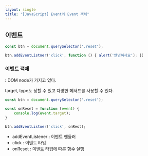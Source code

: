 ```yaml
---
layout: single
title: "[JavaScript] Event와 Event 객체"
---
```


## 이벤트

```js
const btn = document.querySelector('.reset');

btn.addEventListner('click', function () { alert('안녕하세요'); })
```

### 이벤트 객체
 : DOM node가 가지고 있다.

target, type도 정할 수 있고 다양한 메서드를 사용할 수 있다.

```js
const btn = document.querySelector('.reset');

const onReset = function (event) {
    console.log(event.target);
}

btn.addEventListner('click', onRest);
```

- addEventListener : 이벤트 핸들러
- click : 이벤트 타입
- onReset : 이벤트 타입에 따른 함수 실행